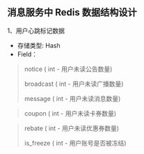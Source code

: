 ## 消息服务中 Redis 数据结构设计

1、用户心跳标记数据

* 存储类型: Hash
* Field：

>	notice ( int - 用户未读公告数量)
>
>	broadcast ( int - 用户未读广播数量)
>
>	message ( int - 用户未读消息数量)

>	coupon ( int - 用户未读卡券数量)

>	rebate ( int - 用户未读优惠券数量)
>
>	is_freeze ( int - 用户账号是否被冻结)

